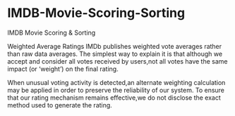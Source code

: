 # IMDB-Movie-Scoring-Sorting
IMDB Movie Scoring &amp; Sorting


Weighted Average Ratings
IMDb publishes weighted vote averages rather than raw data averages.
The simplest way to explain it is that although we accept and consider all votes received by users,not all votes have the same impact (or ‘weight’) on the final rating.

When unusual voting activity is detected,an alternate weighting calculation may be applied in order to preserve the reliability of our system.
To ensure that our rating mechanism remains effective,we do not disclose the exact method used to generate the rating.
